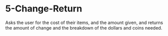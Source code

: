# 5-Change-Return
Asks the user for the cost of their items, and the amount given, and returns the amount of change and the breakdown of the dollars and coins needed.

